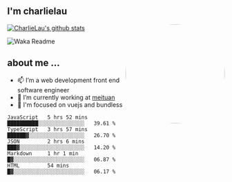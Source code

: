 
<h2>I'm charlielau</h2>
<img align='right' style="border-radius:50%" src="https://avatars1.githubusercontent.com/u/44078251?s=460&u=6b4f1c257663e44063b0b6a21c9c94f45bcfdcc7&v=4" width="230">

[![CharlieLau's github stats](https://github-readme-stats.vercel.app/api?username=charlielau)](https://github.com/charlielau/github-readme-stats)


![Waka Readme](https://github.com/CharlieLau/charlielau/workflows/Waka%20Readme/badge.svg)

## about me ...
- 📫 I’m a web development front end software engineer
- 🔭 I’m currently working at  <a href="https://www.meituan.com">meituan</a>
- 🔭 I'm focused on vuejs and bundless

<!-- <p align="center">
  <a href="https://github.com/charlielau" class="rich-diff-level-one">
    <img src="https://github-readme-stats.vercel.app/api?username=charlielau&title_color=333&text_color=777" alt="CharlieLau" >
  </a>
</p> -->

<!--START_SECTION:waka-->
```text
JavaScript   5 hrs 52 mins   ██████████░░░░░░░░░░░░░░░   39.61 % 
TypeScript   3 hrs 57 mins   ██████▓░░░░░░░░░░░░░░░░░░   26.70 % 
JSON         2 hrs 6 mins    ███▓░░░░░░░░░░░░░░░░░░░░░   14.20 % 
Markdown     1 hr 1 min      █▓░░░░░░░░░░░░░░░░░░░░░░░   06.87 % 
HTML         54 mins         █▓░░░░░░░░░░░░░░░░░░░░░░░   06.17 % 
```
<!--END_SECTION:waka-->
